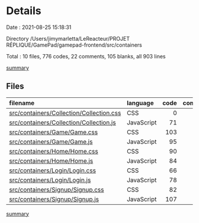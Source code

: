 # Details

Date : 2021-08-25 15:18:31

Directory /Users/jimymarletta/LeReacteur/PROJET RÉPLIQUE/GamePad/gamepad-frontend/src/containers

Total : 10 files,  776 codes, 22 comments, 105 blanks, all 903 lines

[summary](results.md)

## Files
| filename | language | code | comment | blank | total |
| :--- | :--- | ---: | ---: | ---: | ---: |
| [src/containers/Collection/Collection.css](/src/containers/Collection/Collection.css) | CSS | 0 | 0 | 1 | 1 |
| [src/containers/Collection/Collection.js](/src/containers/Collection/Collection.js) | JavaScript | 71 | 2 | 7 | 80 |
| [src/containers/Game/Game.css](/src/containers/Game/Game.css) | CSS | 103 | 3 | 19 | 125 |
| [src/containers/Game/Game.js](/src/containers/Game/Game.js) | JavaScript | 95 | 6 | 10 | 111 |
| [src/containers/Home/Home.css](/src/containers/Home/Home.css) | CSS | 90 | 2 | 17 | 109 |
| [src/containers/Home/Home.js](/src/containers/Home/Home.js) | JavaScript | 84 | 5 | 8 | 97 |
| [src/containers/Login/Login.css](/src/containers/Login/Login.css) | CSS | 66 | 0 | 9 | 75 |
| [src/containers/Login/Login.js](/src/containers/Login/Login.js) | JavaScript | 78 | 1 | 11 | 90 |
| [src/containers/Signup/Signup.css](/src/containers/Signup/Signup.css) | CSS | 82 | 0 | 12 | 94 |
| [src/containers/Signup/Signup.js](/src/containers/Signup/Signup.js) | JavaScript | 107 | 3 | 11 | 121 |

[summary](results.md)